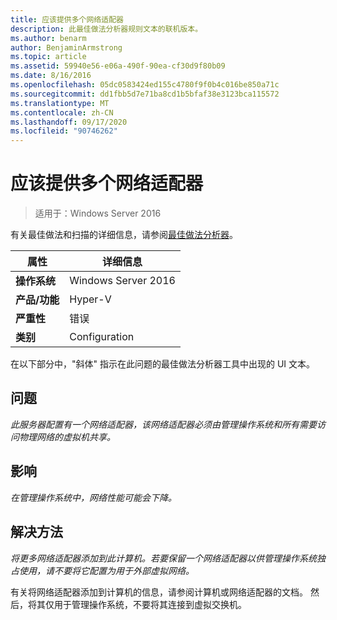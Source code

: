 ```yaml
---
title: 应该提供多个网络适配器
description: 此最佳做法分析器规则文本的联机版本。
ms.author: benarm
author: BenjaminArmstrong
ms.topic: article
ms.assetid: 59940e56-e06a-490f-90ea-cf30d9f80b09
ms.date: 8/16/2016
ms.openlocfilehash: 05dc0583424ed155c4780f9f0b4c016be850a71c
ms.sourcegitcommit: dd1fbb5d7e71ba8cd1b5bfaf38e3123bca115572
ms.translationtype: MT
ms.contentlocale: zh-CN
ms.lasthandoff: 09/17/2020
ms.locfileid: "90746262"
---
```

# <a name="more-than-one-network-adapter-should-be-available"></a>应该提供多个网络适配器

>适用于：Windows Server 2016

有关最佳做法和扫描的详细信息，请参阅[最佳做法分析器](https://go.microsoft.com/fwlink/?LinkId=122786)。

|属性|详细信息|
|-|-|
|**操作系统**|Windows Server 2016|
|**产品/功能**|Hyper-V|
|**严重性**|错误|
|**类别**|Configuration|

在以下部分中，"斜体" 指示在此问题的最佳做法分析器工具中出现的 UI 文本。

## <a name="issue"></a>问题

*此服务器配置有一个网络适配器，该网络适配器必须由管理操作系统和所有需要访问物理网络的虚拟机共享。*

## <a name="impact"></a>影响

*在管理操作系统中，网络性能可能会下降。*

## <a name="resolution"></a>解决方法

*将更多网络适配器添加到此计算机。若要保留一个网络适配器以供管理操作系统独占使用，请不要将它配置为用于外部虚拟网络。*

有关将网络适配器添加到计算机的信息，请参阅计算机或网络适配器的文档。 然后，将其仅用于管理操作系统，不要将其连接到虚拟交换机。



